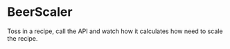 # BeerScaler
Toss in a recipe, call the API and watch how it calculates how need to scale the recipe.
